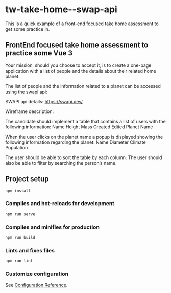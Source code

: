 # tw-take-home--swap-api

This is a quick example of a front-end focused take home assessment to get some practice in.

## FrontEnd focused take home assessment to practice some Vue 3

Your mission, should you choose to accept it, is to create a one-page application with a list of people and the details about their related home planet.

The list of people and the information related to a planet can be accessed using the swapi api:

SWAPI api details: https://swapi.dev/

Wireframe description:

The candidate should implement a table that contains a list of users with the following information:
Name
Height
Mass
Created
Edited
Planet Name

When the user clicks on the planet name a popup is displayed showing the following information regarding the planet:
Name
Diameter
Climate
Population

The user should be able to sort the table by each column. The user should also be able to filter by searching the person’s name.

## Project setup

```
npm install
```

### Compiles and hot-reloads for development

```
npm run serve
```

### Compiles and minifies for production

```
npm run build
```

### Lints and fixes files

```
npm run lint
```

### Customize configuration

See [Configuration Reference](https://cli.vuejs.org/config/).
